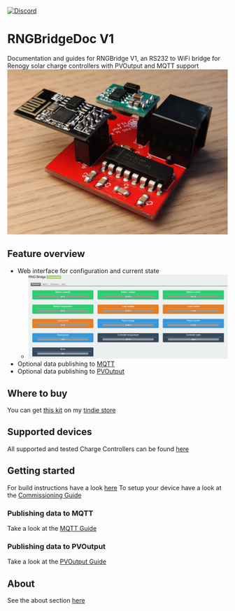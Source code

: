 [![Discord](https://img.shields.io/discord/781219798931603527.svg?label=enwi&logo=discord&logoColor=ffffff&color=7389D8&labelColor=6A7EC2)](https://discord.gg/YxVyJWX62h)

# RNGBridgeDoc V1
Documentation and guides for RNGBridge V1, an RS232 to WiFi bridge for Renogy solar charge controllers with PVOutput and MQTT support
![pcb](https://github.com/enwi/RNGBridgeDoc/blob/main/images/populated_pcb.jpg)

## Feature overview
 - Web interface for configuration and current state
    - ![web interface](https://github.com/enwi/RNGBridgeDoc/blob/main/images/webinterface.png)
 - Optional data publishing to [MQTT](https://en.wikipedia.org/wiki/MQTT)
 - Optional data publishing to [PVOutput](https://pvoutput.org)

## Where to buy
You can get [this kit](https://www.tindie.com/products/21360/) on my [tindie store](https://www.tindie.com/stores/enwi/#store-section-products)

## Supported devices
All supported and tested Charge Controllers can be found [here](https://github.com/enwi/RNGBridgeDoc/blob/main/controllers.md)

## Getting started
For build instructions have a look [here](https://github.com/enwi/RNGBridgeDoc/blob/main/soldering.md)
To setup your device have a look at the [Commissioning Guide](https://github.com/enwi/RNGBridgeDoc/blob/main/comissioning.md)

### Publishing data to MQTT
Take a look at the [MQTT Guide](https://github.com/enwi/RNGBridgeDoc/blob/main/mqtt.md)

### Publishing data to PVOutput
Take a look at the [PVOutput Guide](https://github.com/enwi/RNGBridgeDoc/blob/main/pvoutput.md)

## About
See the about section [here](https://github.com/enwi/RNGBridgeDoc/blob/main/about.md)
